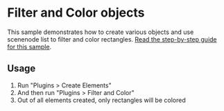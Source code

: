 # Filter and Color objects

This sample demonstrates how to create various objects and use scenenode list to filter and color rectangles.
[Read the step-by-step guide for this sample](https://github.com/AdobeXD/plugin-docs/tree/master/guides/how-to-work-with-scenenodelist-guide).

## Usage

1. Run "Plugins > Create Elements"
2. And then run "Plugins > Filter and Color"
3. Out of all elements created, only rectangles will be colored
